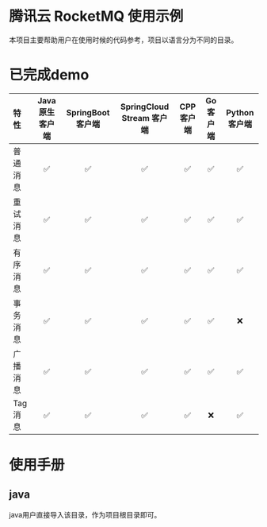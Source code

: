 # 腾讯云 RocketMQ 使用示例

本项目主要帮助用户在使用时候的代码参考，项目以语言分为不同的目录。

# 已完成demo

| 特性    | Java 原生客户端 |SpringBoot 客户端 |SpringCloud Stream 客户端 |CPP 客户端 |Go 客户端 |Python 客户端 |
|:------|:----------:|:----------:|:----------:|:----------:|:----------:|:----------:|
| 普通消息  |     ✅      |  ✅      |  ✅      |  ✅      |  ✅      |  ✅      |  ✅      |
| 重试消息  |     ✅      |  ✅      |  ✅      |  ✅      |  ✅      |  ✅      |  ✅      |
| 有序消息  |     ✅      |  ✅      |  ✅      |  ✅      |  ✅      |  ✅      |  ✅      |
| 事务消息  |     ✅      |  ✅      |  ✅      |  ✅      |  ✅      |  ❌      |  ❌      |
| 广播消息  |     ✅      |  ✅      |  ✅      |  ✅      |  ✅      |  ✅      |  ✅      |
| Tag消息 |     ✅      |  ✅      |  ✅      |  ✅      |  ❌      |  ✅      |  ❌      |

# 使用手册

## java

java用户直接导入该目录，作为项目根目录即可。
